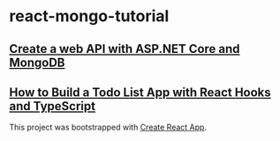# react-mongo-tutorial

## [Create a web API with ASP.NET Core and MongoDB](https://docs.microsoft.com/en-us/aspnet/core/tutorials/first-mongo-app?view=aspnetcore-3.1&tabs=visual-studio-mac#add-a-crud-operations-service)

## [How to Build a Todo List App with React Hooks and TypeScript](https://blog.alexdevero.com/todo-list-app-react-hooks-typescript/)

This project was bootstrapped with [Create React App](https://github.com/facebookincubator/create-react-app).
